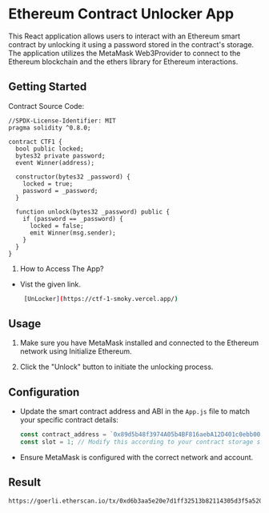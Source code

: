 
# Ethereum Contract Unlocker App

This React application allows users to interact with an Ethereum smart contract by unlocking it using a password stored in the contract's storage. The application utilizes the MetaMask Web3Provider to connect to the Ethereum blockchain and the ethers library for Ethereum interactions.

## Getting Started
Contract Source Code:
```
//SPDX-License-Identifier: MIT
pragma solidity ^0.8.0;

contract CTF1 {
  bool public locked;
  bytes32 private password;
  event Winner(address);

  constructor(bytes32 _password) {
    locked = true;
    password = _password;
  }

  function unlock(bytes32 _password) public {
    if (password == _password) {
      locked = false;
      emit Winner(msg.sender);
    }
  }
}
```

1. How to Access The App?
- Vist the given link.

  ```sh
   [UnLocker](https://ctf-1-smoky.vercel.app/)
   ```

## Usage

1. Make sure you have MetaMask installed and connected to the Ethereum network using Initialize Ethereum.

2. Click the "Unlock" button to initiate the unlocking process.

## Configuration

- Update the smart contract address and ABI in the `App.js` file to match your specific contract details:

  ```javascript
  const contract_address = `0x89d5b48f3974A05b4BF816aebA12D401c0ebb003`;
  const slot = 1; // Modify this according to your contract storage structure.
  ```

- Ensure MetaMask is configured with the correct network and account.

## Result
```sh
https://goerli.etherscan.io/tx/0xd6b3aa5e20e7d1ff32513b82114305d3f5a520394ae97357a8f1e5f5c28dbc6b
```


